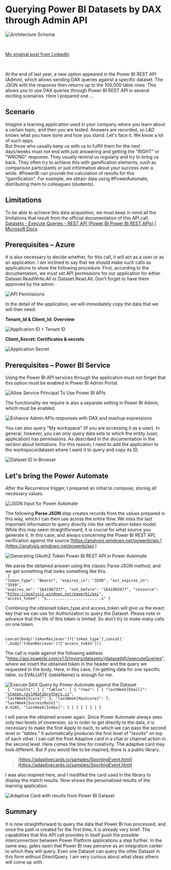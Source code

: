 # Querying Power BI Datasets by DAX through Admin API

![Architecture Schema](https://media-exp1.licdn.com/dms/image/C5612AQGBPfa1DBZcSw/article-cover_image-shrink_720_1280/0/1642327777393?e=1658361600&v=beta&t=-udcin7FDYD9ApLe3kVGP3BfC5oqCVEdPw06M-EGe1I)

</br>

[My original post from LinkedIn](https://www.linkedin.com/pulse/querying-power-bi-datasets-dax-through-admin-api-%C5%A1t%C4%9Bp%C3%A1n-re%C5%A1l/)

</br>

At the end of last year, a new option appeared in the Power BI REST API (Admin), which allows sending DAX queries against a specific dataset. The JSON with the response then returns up to the 100,000 table rows. This allows you to use DAX queries through Power BI REST API in several exciting scenarios. Here I prepared one ... 

## Scenario
Imagine a learning application used in your company where you learn about a certain topic, and then you are tested. Answers are recorded, so L&D knows what you have done and how you stand. Let's face it. We know a lot of such apps. 
</br> 
But those who usually keep us with us to fulfill them for the next days/weeks must not end with just answering and getting the "RIGHT" or "WRONG" response. They usually remind us regularly and try to bring us back. They often try to achieve this with gamification elements, such as comparison participants or just information about your success over a while. #PowerBI can provide the calculation of results for this "gamification". For example, we obtain data using #PowerAutomate, distributing them to colleagues (students). 

## Limitations
To be able to achieve this data acquisition, we must keep in mind all the limitations that result from the official documentation of this API call.
[Datasets - Execute Queries - REST API (Power BI Power BI REST APIs) | Microsoft Docs](https://docs.microsoft.com/en-us/rest/api/power-bi/datasets/execute-queries)

## Prerequisites – Azure
It is also necessary to decide whether, for this call, it will act as a user or as an application. I am inclined to say that we should make such calls as applications to show the following procedure. First, according to the documentation, we must set API permissions for our application for either Dataset.ReadWrite.All or Dataset.Read.All. Don't forget to have them approved by the admin.

![API Permissions](https://media-exp1.licdn.com/dms/image/C5612AQHkBFf7EFiCBA/article-inline_image-shrink_1500_2232/0/1642325318554?e=1658361600&v=beta&t=Y-L4K4whLUkcIFOfKr4msl9-jGeLz2l1W0ARsA8BmLU)

In the detail of the application, we will immediately copy the data that we will then need. 

**Tenant_Id & Client_Id: Overview**

![Application ID + Tenant ID](https://media-exp1.licdn.com/dms/image/C5612AQFbXDZckQtK1A/article-inline_image-shrink_1500_2232/0/1642329809676?e=1658361600&v=beta&t=SM9MWQ_W_KxcDnVD5XyGnRSIo6QYu4TkPFtXa9ATrCo)

**Client_Secret: Certificates & secrets**

![Application Secret](https://media-exp1.licdn.com/dms/image/C5612AQE6EO6k6lxVlw/article-inline_image-shrink_1500_2232/0/1642329774540?e=1658361600&v=beta&t=NRJkp3Aw6EKSuSxzEtBEt-JY_4LwinE3va-R2s5h5Mc)

## Prerequisites – Power BI Service

Using the Power BI API services through the application must not forget that this option must be enabled in Power BI Admin Portal. 

![Allow Service Principal To Use Power BI APIs](https://media-exp1.licdn.com/dms/image/C5612AQHj8Y00IiCGBw/article-inline_image-shrink_1500_2232/0/1642325470854?e=1658361600&v=beta&t=dfJYmrZt0Ag8i5UmsFJmatlTxC0ZogfQzHxudRU0WPs)

The functionality we require is also a separate setting in Power BI Admin, which must be enabled.

![Enhance Admin APIs responses with DAX and mashup expressions](https://media-exp1.licdn.com/dms/image/C5612AQGFRZt74oV-8g/article-inline_image-shrink_1500_2232/0/1642325495053?e=1658361600&v=beta&t=uLY5hoiSQ0DfWi4J9q6zmb-a4xDb1DBbVt0KfAZqDHY)

You can also query "My workspace" (if you are accessing it as a user). In general, however, you can only query data sets to which the entity (user, application) has permissions. As described in the documentation in the section about limitations. For this reason, I need to add the application to the workspace/dataset where I want it to query and copy its ID.

![Dataset ID in Browser](https://media-exp1.licdn.com/dms/image/C5612AQHVezCv9d__2A/article-inline_image-shrink_1500_2232/0/1642325602827?e=1658361600&v=beta&t=oQwCjojJBHt0DX6-R6442u7c8tDkcFYuvzAlnMBAwiE)

## Let's bring the Power Automate

After the Recurrence trigger, I prepared an initial to compose, storing all necessary values.

![JSON Input for Power Automate](https://media-exp1.licdn.com/dms/image/C5612AQF6oGOcMpsRtQ/article-inline_image-shrink_1500_2232/0/1642325618186?e=1658361600&v=beta&t=wa3uw83JqKWbRg1Sqgp36nRZ4BBRibWPwuT_eNLmpDg)

The following **Parse JSON** step creates records from the values prepared in this way, which I can then use across the entire flow.
We miss the last important information to query directly into the verification token model. While this may seem straightforward, it is crucial for what source you generate it. In this case, and always concerning the Power BI REST API, verification against the source [https://analysis.windows.net/powerbi/api.](https://analysis.windows.net/powerbi/api.)

![Generating OAuth2 Token Power BI REST API in Power Automate](https://media-exp1.licdn.com/dms/image/C5612AQFzUjQZp66HXA/article-inline_image-shrink_1500_2232/0/1642325787750?e=1658361600&v=beta&t=3UjCHFHHP3au_XNykEz5wUjt6d1-oTRzbVEbIzfd_6A)

We parse the obtained answer using the classic Parse JSON method, and we get something that looks something like this.
</br><code>
{
  "token_type": "Bearer",
  "expires_in": "3599",
  "ext_expires_in": "3599",
  "expires_on": "1641987377",
  "not_before": "1641983477",
  "resource": "https://analysis.windows.net/powerbi/api",
  "access_token": "x........................x"
}
</code></br>

Combining the obtained token_type and access_token will give us the exact key that we can use for Authorization to query the Dataset. Please note in advance that the life of this token is limited. So don't try to make many calls on one token.

</br><code>concat(body('tokenReciever')?['token_type'],concat(' ',body('tokenReciever')?['access_token']))</code></br>

The call is made against the following address "https://api.powerbi.com/v1.0/myorg/datasets/{datasetId}/executeQueries", where we insert the obtained token in the header and the query we requested in the body. Here, in this case, I'm getting data for one specific table, so EVALUATE {tableName} is enough for me.

![Execute DAX Query by Power Automate against the Dataset](https://media-exp1.licdn.com/dms/image/C5612AQG4j08oxzLNBw/article-inline_image-shrink_1500_2232/0/1642325964730?e=1658361600&v=beta&t=tQZ44UoooRTRcPJFwJ_9WAMhEMLfYQ3GkPRUkMuvNnE)
</br>
<code>
{
  "results": [
    {
      "tables": [
        {
          "rows": [
            {
              "lastWeek[Email]": "stepan.resl@databrothers.cz",
              "lastWeek[Score]": 3,
              "lastWeek[MaxScore]": 7,
              "lastWeek[SuccessRate]": 0.4285,
              "lastWeek[Index]": 1
            }
          ]
        }
      ]
    }
  ]
}
</code>
</br>

I will parse the obtained answer again. Since Power Automate always sees only two levels of immersion, so in order to get directly to the data, it is necessary to make the first Apply to each, to which we can pass the second level or "tables." It automatically produces the first level of "results" on top of each other. I can call the Post Adaptive card in a chat or channel action in the second level. Here comes the time for creativity. The adaptive card may look different. But if you would like to be inspired, there is a public library.

> [https://adaptivecards.io/samples/SportingEvent.html](https://adaptivecards.io/samples/SportingEvent.html)

I was also inspired here, and I modified the card used in the library to display the match results. Now shows the personalized results of the learning application.

![Adaptive Card with results from Power BI Dataset](https://media-exp1.licdn.com/dms/image/C5612AQHdb1Sv2xocng/article-inline_image-shrink_1500_2232/0/1642326406522?e=1658361600&v=beta&t=fKSgMdbL-ncqlYs0QZA2GBVAN31PG_zTEJtYZC_YXaY)

## Summary 
It is now straightforward to query the data that Power BI has processed, and once the path is created for the first time, it is already very brief. The capabilities that this API call provides in itself push the possible interconnection between Power Platform applications a step further. In the same way, gates open that Power BI may perceive as an integration center to which they will query. Even one Dataset can query the other Dataset in this form without DirectQuery. I am very curious about what ideas others will come up with.
